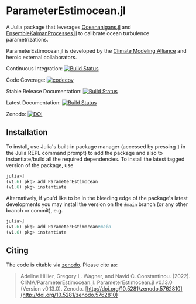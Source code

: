 # ParameterEstimocean.jl

A Julia package that leverages [Oceananigans.jl](http://github.com/CliMA/Oceananigans.jl/) and [EnsembleKalmanProcesses.jl](https://github.com/CliMA/EnsembleKalmanProcesses.jl) to calibrate ocean turbulence parametrizations.

ParameterEstimocean.jl is developed by the [Climate Modeling Alliance](https://clima.caltech.edu) and heroic external collaborators.

Continuous Integration: [![Build Status](https://github.com/CliMA/ParameterEstimocean.jl/workflows/CI/badge.svg)](https://github.com/CliMA/ParameterEstimocean.jl/actions?query=workflow%3ACI+branch%3Amaster)

Code Coverage: [![codecov](https://codecov.io/gh/CliMA/ParameterEstimocean.jl/branch/main/graph/badge.svg?token=cPeTALmiPU)](https://codecov.io/gh/CliMA/ParameterEstimocean.jl)

Stable Release Documentation: [![Build Status](https://img.shields.io/badge/documentation-stable%20release-blue)](https://clima.github.io/ParameterEstimocean.jl/stable)

Latest Documentation: [![Build Status](https://img.shields.io/badge/documentation-in%20development-orange)](https://clima.github.io/ParameterEstimocean.jl/dev)

Zenodo: [![DOI](https://zenodo.org/badge/DOI/10.5281/zenodo.5762810.svg)](https://doi.org/10.5281/zenodo.5762810)


## Installation

To install, use Julia's  built-in package manager (accessed by pressing `]` in the Julia REPL command prompt) to add the package and also to instantiate/build all the required dependencies. To install the latest tagged version of the package, use

```julia
julia>]
(v1.6) pkg> add ParameterEstimocean
(v1.6) pkg> instantiate
```

Alternatively, if you'd like to be in the bleeding edge of the package's latest developments you may
install the version on the `#main` branch (or any other branch or commit), e.g.

```julia
julia>]
(v1.6) pkg> add ParameterEstimocean#main
(v1.6) pkg> instantiate
```


## Citing

The code is citable via [zenodo](https://zenodo.org). Please cite as:

> Adeline Hillier, Gregory L. Wagner, and Navid C. Constantinou. (2022). CliMA/ParameterEstimocean.jl: ParameterEstimocean.jl v0.13.0 (Version v0.13.0). Zenodo. [http://doi.org/10.5281/zenodo.5762810](http://doi.org/10.5281/zenodo.5762810)

